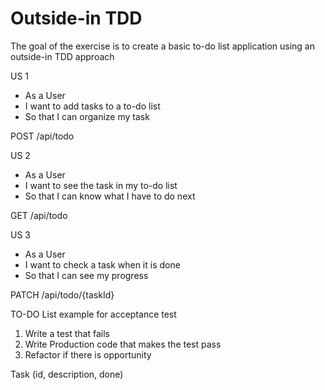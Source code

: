 # Outside-in TDD

The goal of the exercise is to create a basic to-do list application using an outside-in TDD approach

US 1

* As a User
* I want to add tasks to a to-do list
* So that I can organize my task

POST /api/todo

US 2

* As a User
* I want to see the task in my to-do list
* So that I can know what I have to do next

GET /api/todo

US 3

* As a User
* I want to check a task when it is done
* So that I can see my progress

PATCH /api/todo/{taskId}

TO-DO List example for acceptance test

1. Write a test that fails
2. Write Production code that makes the test pass
3. Refactor if there is opportunity

Task (id, description, done)
